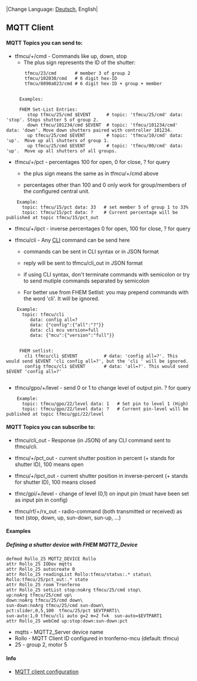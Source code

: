 |Change Language: [Deutsch](mqtt-de.md), English|

## MQTT Client

#### MQTT Topics you can send to:

* tfmcu/+/cmd - Commands like up, down, stop
     * The plus sign represents the ID of the shutter:

```
       tfmcu/23/cmd       # member 3 of group 2
       tfmcu/102030/cmd   # 6 digit hex-ID
       tfmcu/8090a023/cmd # 6 digit hex-ID + group + member


     Examples:

     FHEM Set-List Entries:
        stop tfmcu/25/cmd $EVENT      # topic: 'tfmcu/25/cmd' data: 'stop'. Stops shutter 5 of group 2.
        down tfmcu/101234/cmd $EVENT  # topic: 'tfmcu/101234/cmd' data: 'down'. Move down shutters paired with controller 101234.
        up tfmcu/25/cmd $EVENT        # topic: 'tfmcu/10/cmd' data: 'up'.  Move up all shutters of group 1.
        up tfmcu/25/cmd $EVENT        # topic: 'tfmcu/00/cmd' data: 'up'.  Move up all shutters of all groups.
```


* tfmcu/+/pct - percentages 100 for open, 0 for close,  ? for query

     * the plus sign means the same as in tfmcu/+/cmd above

     * percentages other than 100 and 0 only work for group/members of the configured central unit.
     


```
    Example:
      topic: tfmcu/15/pct data: 33   # set member 5 of group 1 to 33%
      topic: tfmcu/15/pct data: ?    # Current percentage will be published at topic tfmcu/15/pct_out
```

* tfmcu/+/ipct - inverse percentages 0 for open, 100 for close,  ? for query


* tfmcu/cli  - Any [CLI](CLI.md) command can be send here

     * commands can be sent in CLI syntax or in JSON format

     * reply will be sent to tfmcu/cli_out in JSON format

     * if using CLI syntax, don't terminate commands with semicolon or try to send mutiple commands separated by semicolon

     * For better use from FHEM Setlist: you may prepend commands with the word 'cli'. It will be ignored.


```
    Example:
      topic: tfmcu/cli
         data: config all=?
         data: {"config":{"all":"?"}}
         data: cli mcu version=full
         data: {"mcu":{"version":"full"}}


     FHEM setlist:
       cli tfmcu/cli $EVENT          # data: 'config all=?'. This would send $EVENT 'cli config all=?', but the 'cli ' will be ignored.
       config tfmcu/cli $EVENT       # data: 'all=?'. This would send $EVENT 'config all=?'


```


 * tfmcu/gpo/+/level - send 0 or 1 to change level of output pin.  ? for query

```
    Example:
      topic: tfmcu/gpo/22/level data: 1   # Set pin to level 1 (High)
      topic: tfmcu/gpo/22/level data: ?   # Current pin-level will be published at topic tfmcu/gpi/22/level
```


#### MQTT Topics you can subscribe to:

* tfmcu/cli_out - Response (in JSON) of any CLI command sent to tfmcu/cli.

* tfmcu/+/pct_out - current shutter position in percent (+ stands for shutter ID), 100 means open

* tfmcu/+/ipct_out - current shutter position in inverse-percent (+ stands for shutter ID), 100 means closed

* tfmc/gpi/+/level - change of level (0,1) on input pin (must have been set as input pin in config)

* tfmcu/rf/+/rx_out - radio-command (both transmitted or received) as text (stop, down, up, sun-down, sun-up, ...)

#### Examples

##### Defining a shutter device with FHEM MQTT2_Device


~~~
defmod Rollo_25 MQTT2_DEVICE Rollo
attr Rollo_25 IODev mqtts
attr Rollo_25 autocreate 0
attr Rollo_25 readingList Rollo:tfmcu/status:.* status\
Rollo:tfmcu/25/pct_out:.* state
attr Rollo_25 room Tronferno
attr Rollo_25 setList stop:noArg tfmcu/25/cmd stop\
up:noArg tfmcu/25/cmd up\
down:noArg tfmcu/25/cmd down\
sun-down:noArg tfmcu/25/cmd sun-down\
pct:slider,0,5,100  tfmcu/25/pct $EVTPART1\
sun-auto:1,0 tfmcu/cli auto g=2 m=2 f=k  sun-auto=$EVTPART1
attr Rollo_25 webCmd up:stop:down:sun-down:pct
~~~

* mqtts - MQTT2_Server device name
* Rollo - MQTT Client ID configured in tronferno-mcu (default: tfmcu)
* 25 - group 2, motor 5

#### Info

* [MQTT client configuration](mcu_config.md)

